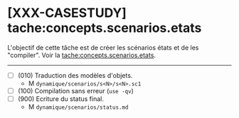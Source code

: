 [XXX-CASESTUDY] tache:concepts.scenarios.etats
===========================================================

L'objectif de cette tâche est de créer les scénarios états
et de les "compiler".
 Voir la [tache:concepts.scenarios.etats](https://modelscript.readthedocs.io/en/latest/tasks/concepts/concepts.scenarios.etats/index.html).

________

- [ ] (010) Traduction des modèles d'objets.
    - M ``dynamique/scenarios/s<N>/s<N>.sc1``
- [ ] (100) Compilation sans erreur (``use -qv``)
- [ ] (900) Ecriture du status final.
    - M ``dynamique/scenarios/status.md``
